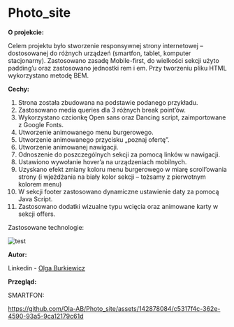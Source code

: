 # Photo_site
**O projekcie:**

Celem projektu było stworzenie responsywnej strony internetowej – dostosowanej do różnych urządzeń (smartfon, tablet, komputer stacjonarny). Zastosowano zasadę Mobile-first, do wielkości sekcji użyto padding’u oraz zastosowano jednostki rem i em. Przy tworzeniu pliku HTML wykorzystano metodę BEM.

**Cechy:**
1.	Strona została zbudowana na podstawie podanego przykładu.
2.	Zastosowano media queries dla 3 różnych break point’ów.
3.	Wykorzystano czcionkę Open sans oraz Dancing script, zaimportowane z Google Fonts.
4.	Utworzenie animowanego menu burgerowego.
5.	Utworzenie animowanego przycisku „poznaj ofertę”.
6.	Utworzenie animowanej nawigacji.
7.	Odnoszenie do poszczególnych sekcji za pomocą linków w nawigacji.
8.	Ustawiono wywołanie hover’a na urządzeniach mobilnych.
9.	Uzyskano efekt zmiany koloru menu burgerowego w miarę scroll’owania strony (i wjeżdżania na biały kolor sekcji – tożsamy z pierwotnym kolorem menu)
10.	W sekcji footer zastosowano dynamiczne ustawienie daty za pomocą Java Script.
11.	Zastosowano dodatki wizualne typu wcięcia oraz animowane karty w sekcji offers.

Zastosowane technologie:


![test](https://github.com/Ola-AB/Photo_site/assets/142878084/3c433e16-3843-46ce-9100-25bf53865cc5)

 
**Autor:**

Linkedin - [Olga Burkiewicz](https://www.linkedin.com/in/olga-burkiewicz-990058a4/)


**Przegląd:**

SMARTFON:

https://github.com/Ola-AB/Photo_site/assets/142878084/c5317f4c-362e-4590-93a5-9ca12179c61d



































































